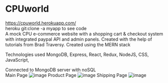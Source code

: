 # CPUworld
https://cpuworld.herokuapp.com/ <br />
heroku git:clone -a myapp to see code <br/>
A mock CPU e-commerce website with a shopping cart & checkout system 
with integrated paypal API and admin panels. Created with the help of tutorials from Brad Traversy.
Created using the MERN stack

Technologies used
MongoDB, Express, React, Redux, NodeJS, CSS, JavaScript, 

Connected to MongoDB server with noSQL <br/>
Main Page
![image](https://user-images.githubusercontent.com/45918580/106362193-a0800500-6375-11eb-9c4f-aa6edcbef5c8.png)
Product Page 
![image](https://user-images.githubusercontent.com/45918580/106362330-4895ce00-6376-11eb-8ccf-57e9df9d134b.png)
Shipping Page
![image](https://user-images.githubusercontent.com/45918580/106362282-171d0280-6376-11eb-938b-a018ca3be94e.png)

